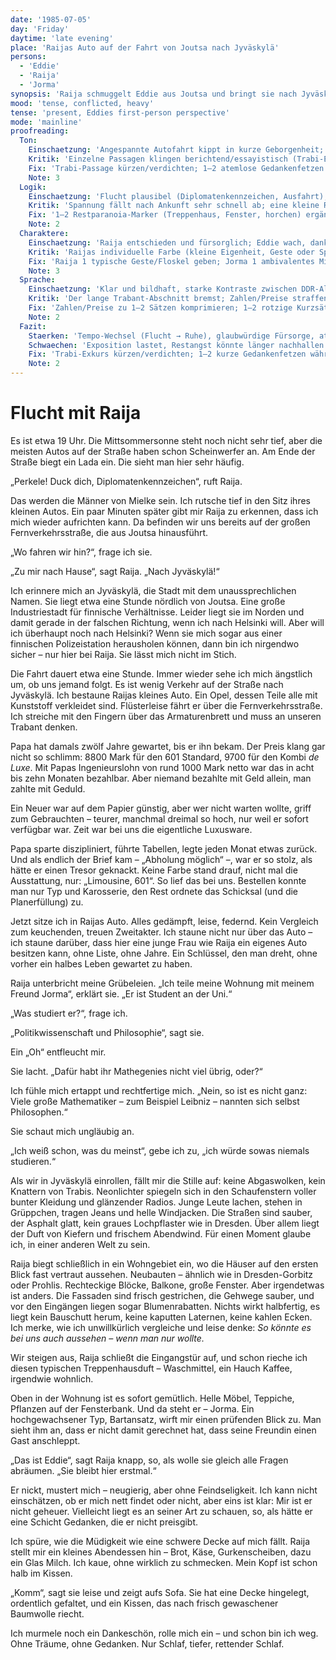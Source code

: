 ```yaml
---
date: '1985-07-05'
day: 'Friday'
daytime: 'late evening'
place: 'Raijas Auto auf der Fahrt von Joutsa nach Jyväskylä'
persons:
  - 'Eddie'
  - 'Raija'
  - 'Jorma'
synopsis: 'Raija schmuggelt Eddie aus Joutsa und bringt sie nach Jyväskylä in ihre Wohnung; unterwegs die Angst vor Verfolgern, in der Stadt der Kontrast zur DDR. Eddie trifft Jorma kurz und schläft erschöpft ein.'
mood: 'tense, conflicted, heavy'
tense: 'present, Eddies first-person perspective'
mode: 'mainline'
proofreading:
  Ton:
    Einschaetzung: 'Angespannte Autofahrt kippt in kurze Geborgenheit; Eddie vergleicht DDR und Finnland aus unmittelbarer, persönlicher Perspektive.'
    Kritik: 'Einzelne Passagen klingen berichtend/essayistisch (Trabi-Exkurs); mehr kurze, atemlose Sätze und Gedankenfetzen würden die Unmittelbarkeit erhöhen.'
    Fix: 'Trabi-Passage kürzen/verdichten; 1–2 atemlose Gedankenfetzen während der Fahrt; 1 kurzer Atempause-Moment vor Ankunft.'
    Note: 3
  Logik:
    Einschaetzung: 'Flucht plausibel (Diplomatenkennzeichen, Ausfahrt), Ziel Jyväskylä nachvollziehbar.'
    Kritik: 'Spannung fällt nach Ankunft sehr schnell ab; eine kleine Restparanoia im Treppenhaus oder am Fenster könnte die Glaubwürdigkeit stärken.'
    Fix: '1–2 Restparanoia-Marker (Treppenhaus, Fenster, horchen) ergänzen; kurzer Zeit-/Positionsanker bei der Einfahrt ins Wohngebiet.'
    Note: 2
  Charaktere:
    Einschaetzung: 'Raija entschieden und fürsorglich; Eddie wach, dankbar; Jorma als erste, distanzierte Kontur.'
    Kritik: 'Raijas individuelle Farbe (kleine Eigenheit, Geste oder Spruch) fehlt; Jormas Ambivalenz ließe sich über ein prägnantes Detail vertiefen (zögernder Händedruck, abgewandter Blick).'
    Fix: 'Raija 1 typische Geste/Floskel geben; Jorma 1 ambivalentes Mikrodetail (Blick/Berührung) setzen; Eddie 1 kurzer Körpermarker (Kloß im Hals).'
    Note: 3
  Sprache:
    Einschaetzung: 'Klar und bildhaft, starke Kontraste zwischen DDR-Alltag und finnischer Stadt.'
    Kritik: 'Der lange Trabant-Abschnitt bremst; Zahlen/Preise straffen oder in eine knappe Erinnerung fassen; punktuell jugendliche Asides dosiert einstreuen.'
    Fix: 'Zahlen/Preise zu 1–2 Sätzen komprimieren; 1–2 rotzige Kurzsätze einstreuen; längere Perioden aufbrechen.'
    Note: 2
  Fazit:
    Staerken: 'Tempo-Wechsel (Flucht → Ruhe), glaubwürdige Fürsorge, atmosphärische Stadteindrücke.'
    Schwaechen: 'Exposition lastet, Restangst könnte länger nachhallen.'
    Fix: 'Trabi-Exkurs kürzen/verdichten; 1–2 kurze Gedankenfetzen während der Fahrt; kleines widersprüchliches Detail zu Raija/Jorma ergänzen.'
    Note: 2
---
```


# Flucht mit Raija

Es ist etwa 19 Uhr. Die Mittsommersonne steht noch nicht sehr tief, aber die
meisten Autos auf der Straße haben schon Scheinwerfer an. Am Ende der Straße
biegt ein Lada ein. Die sieht man hier sehr häufig.

„Perkele! Duck dich, Diplomatenkennzeichen“, ruft Raija.

Das werden die Männer von Mielke sein. Ich rutsche tief in den Sitz ihres
kleinen Autos. Ein paar Minuten später gibt mir Raija zu erkennen, dass ich mich
wieder aufrichten kann. Da befinden wir uns bereits auf der großen
Fernverkehrsstraße, die aus Joutsa hinausführt.

„Wo fahren wir hin?“, frage ich sie.

„Zu mir nach Hause“, sagt Raija. „Nach Jyväskylä!“

Ich erinnere mich an Jyväskylä, die Stadt mit dem unaussprechlichen Namen. Sie
liegt etwa eine Stunde nördlich von Joutsa. Eine große Industriestadt für
finnische Verhältnisse. Leider liegt sie im Norden und damit gerade in der
falschen Richtung, wenn ich nach Helsinki will. Aber will ich überhaupt noch
nach Helsinki? Wenn sie mich sogar aus einer finnischen Polizeistation
herausholen können, dann bin ich nirgendwo sicher – nur hier bei Raija. Sie
lässt mich nicht im Stich.

Die Fahrt dauert etwa eine Stunde. Immer wieder sehe ich mich ängstlich um, ob
uns jemand folgt. Es ist wenig Verkehr auf der Straße nach Jyväskylä. Ich
bestaune Raijas kleines Auto. Ein Opel, dessen Teile alle mit Kunststoff
verkleidet sind. Flüsterleise fährt er über die Fernverkehrsstraße. Ich streiche
mit den Fingern über das Armaturenbrett und muss an unseren Trabant denken.

Papa hat damals zwölf Jahre gewartet, bis er ihn bekam. Der Preis klang gar
nicht so schlimm: 8800 Mark für den 601 Standard, 9700 für den Kombi *de Luxe*.
Mit Papas Ingenieurslohn von rund 1000 Mark netto war das in acht bis zehn
Monaten bezahlbar. Aber niemand bezahlte mit Geld allein, man zahlte mit Geduld.

Ein Neuer war auf dem Papier günstig, aber wer nicht warten wollte, griff zum
Gebrauchten – teurer, manchmal dreimal so hoch, nur weil er sofort verfügbar
war. Zeit war bei uns die eigentliche Luxusware.

Papa sparte diszipliniert, führte Tabellen, legte jeden Monat etwas zurück. Und
als endlich der Brief kam – „Abholung möglich“ –, war er so stolz, als hätte er
einen Tresor geknackt. Keine Farbe stand drauf, nicht mal die Ausstattung, nur:
„Limousine, 601“. So lief das bei uns. Bestellen konnte man nur Typ und
Karosserie, den Rest ordnete das Schicksal (und die Planerfüllung) zu.

Jetzt sitze ich in Raijas Auto. Alles gedämpft, leise, federnd. Kein Vergleich
zum keuchenden, treuen Zweitakter. Ich staune nicht nur über das Auto – ich
staune darüber, dass hier eine junge Frau wie Raija ein eigenes Auto besitzen
kann, ohne Liste, ohne Jahre. Ein Schlüssel, den man dreht, ohne vorher ein
halbes Leben gewartet zu haben.

Raija unterbricht meine Grübeleien. „Ich teile meine Wohnung mit meinem Freund
Jorma“, erklärt sie. „Er ist Student an der Uni.“

„Was studiert er?“, frage ich.

„Politikwissenschaft und Philosophie“, sagt sie.

Ein „Oh“ entfleucht mir.

Sie lacht. „Dafür habt ihr Mathegenies nicht viel übrig, oder?“

Ich fühle mich ertappt und rechtfertige mich. „Nein, so ist es nicht ganz: Viele
große Mathematiker – zum Beispiel Leibniz – nannten sich selbst Philosophen.“

Sie schaut mich ungläubig an.

„Ich weiß schon, was du meinst“, gebe ich zu, „ich würde sowas niemals
studieren.“


Als wir in Jyväskylä einrollen, fällt mir die Stille auf: keine Abgaswolken,
kein Knattern von Trabis. Neonlichter spiegeln sich in den Schaufenstern voller
bunter Kleidung und glänzender Radios. Junge Leute lachen, stehen in Grüppchen,
tragen Jeans und helle Windjacken. Die Straßen sind sauber, der Asphalt glatt,
kein graues Lochpflaster wie in Dresden. Über allem liegt der Duft von Kiefern
und frischem Abendwind. Für einen Moment glaube ich, in einer anderen Welt zu
sein.

Raija biegt schließlich in ein Wohngebiet ein, wo die Häuser auf den ersten
Blick fast vertraut aussehen. Neubauten – ähnlich wie in Dresden-Gorbitz oder
Prohlis. Rechteckige Blöcke, Balkone, große Fenster. Aber irgendetwas ist
anders. Die Fassaden sind frisch gestrichen, die Gehwege sauber, und vor den
Eingängen liegen sogar Blumenrabatten. Nichts wirkt halbfertig, es liegt kein
Bauschutt herum, keine kaputten Laternen, keine kahlen Ecken. Ich merke, wie ich
unwillkürlich vergleiche und leise denke: *So könnte es bei uns auch aussehen –
wenn man nur wollte.*

Wir steigen aus, Raija schließt die Eingangstür auf, und schon rieche ich diesen
typischen Treppenhausduft – Waschmittel, ein Hauch Kaffee, irgendwie wohnlich.

Oben in der Wohnung ist es sofort gemütlich. Helle Möbel, Teppiche, Pflanzen auf
der Fensterbank. Und da steht er – Jorma. Ein hochgewachsener Typ, Bartansatz,
wirft mir einen prüfenden Blick zu. Man sieht ihm an, dass er nicht damit
gerechnet hat, dass seine Freundin einen Gast anschleppt.

„Das ist Eddie“, sagt Raija knapp, so, als wolle sie gleich alle Fragen
abräumen. „Sie bleibt hier erstmal.“

Er nickt, mustert mich – neugierig, aber ohne Feindseligkeit. Ich kann nicht
einschätzen, ob er mich nett findet oder nicht, aber eins ist klar: Mir ist er
nicht geheuer. Vielleicht liegt es an seiner Art zu schauen, so, als hätte er
eine Schicht Gedanken, die er nicht preisgibt.

Ich spüre, wie die Müdigkeit wie eine schwere Decke auf mich fällt. Raija stellt
mir ein kleines Abendessen hin – Brot, Käse, Gurkenscheiben, dazu ein Glas
Milch. Ich kaue, ohne wirklich zu schmecken. Mein Kopf ist schon halb im Kissen.

„Komm“, sagt sie leise und zeigt aufs Sofa. Sie hat eine Decke hingelegt,
ordentlich gefaltet, und ein Kissen, das nach frisch gewaschener Baumwolle
riecht.

Ich murmele noch ein Dankeschön, rolle mich ein – und schon bin ich weg. Ohne
Träume, ohne Gedanken. Nur Schlaf, tiefer, rettender Schlaf.
